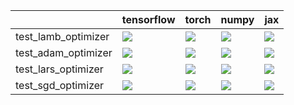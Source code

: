 |                     | tensorflow                                                                                                                                                                             | torch                                                                                                                                                                              | numpy                                                                                                                                                                                  | jax                                                                                                                                                                                |
|:--------------------|:---------------------------------------------------------------------------------------------------------------------------------------------------------------------------------------|:-----------------------------------------------------------------------------------------------------------------------------------------------------------------------------------|:---------------------------------------------------------------------------------------------------------------------------------------------------------------------------------------|:-----------------------------------------------------------------------------------------------------------------------------------------------------------------------------------|
| test_lamb_optimizer | <a href="https://github.com/unifyai/ivy/actions/runs/4598537961/jobs/8122707652" rel="noopener noreferrer" target="_blank"><img src=https://img.shields.io/badge/-success-success></a> | <a href="https://github.com/unifyai/ivy/actions/runs/4598537961/jobs/8122707652" rel="noopener noreferrer" target="_blank"><img src=https://img.shields.io/badge/-failure-red></a> | <a href="https://github.com/unifyai/ivy/actions/runs/4598537961/jobs/8122707652" rel="noopener noreferrer" target="_blank"><img src=https://img.shields.io/badge/-success-success></a> | <a href="https://github.com/unifyai/ivy/actions/runs/4598537961/jobs/8122707652" rel="noopener noreferrer" target="_blank"><img src=https://img.shields.io/badge/-failure-red></a> |
| test_adam_optimizer | <a href="https://github.com/unifyai/ivy/actions/runs/4598537961/jobs/8122707652" rel="noopener noreferrer" target="_blank"><img src=https://img.shields.io/badge/-success-success></a> | <a href="https://github.com/unifyai/ivy/actions/runs/4598537961/jobs/8122707652" rel="noopener noreferrer" target="_blank"><img src=https://img.shields.io/badge/-failure-red></a> | <a href="https://github.com/unifyai/ivy/actions/runs/4598537961/jobs/8122707652" rel="noopener noreferrer" target="_blank"><img src=https://img.shields.io/badge/-success-success></a> | <a href="https://github.com/unifyai/ivy/actions/runs/4598537961/jobs/8122707652" rel="noopener noreferrer" target="_blank"><img src=https://img.shields.io/badge/-failure-red></a> |
| test_lars_optimizer | <a href="https://github.com/unifyai/ivy/actions/runs/4598537961/jobs/8122707652" rel="noopener noreferrer" target="_blank"><img src=https://img.shields.io/badge/-success-success></a> | <a href="https://github.com/unifyai/ivy/actions/runs/4598537961/jobs/8122707652" rel="noopener noreferrer" target="_blank"><img src=https://img.shields.io/badge/-failure-red></a> | <a href="https://github.com/unifyai/ivy/actions/runs/4598537961/jobs/8122707652" rel="noopener noreferrer" target="_blank"><img src=https://img.shields.io/badge/-success-success></a> | <a href="https://github.com/unifyai/ivy/actions/runs/4598537961/jobs/8122707652" rel="noopener noreferrer" target="_blank"><img src=https://img.shields.io/badge/-failure-red></a> |
| test_sgd_optimizer  | <a href="https://github.com/unifyai/ivy/actions/runs/4598537961/jobs/8122707652" rel="noopener noreferrer" target="_blank"><img src=https://img.shields.io/badge/-success-success></a> | <a href="https://github.com/unifyai/ivy/actions/runs/4598537961/jobs/8122707652" rel="noopener noreferrer" target="_blank"><img src=https://img.shields.io/badge/-failure-red></a> | <a href="https://github.com/unifyai/ivy/actions/runs/4598537961/jobs/8122707652" rel="noopener noreferrer" target="_blank"><img src=https://img.shields.io/badge/-success-success></a> | <a href="https://github.com/unifyai/ivy/actions/runs/4598537961/jobs/8122707652" rel="noopener noreferrer" target="_blank"><img src=https://img.shields.io/badge/-failure-red></a> |